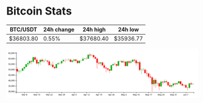 # Bitcoin Stats

BTC/USDT|24h change|24h high|24h low|
|---|---|---|---|
|$36803.80|0.55%|$37680.40|$35936.77|

<img src="./chart.svg">

